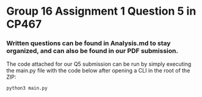 # Group 16 Assignment 1 Question 5 in CP467
### Written questions can be found in Analysis.md to stay organized, and can also be found in our PDF submission.

The code attached for our Q5 submission can be run by simply executing the main.py file with the code below after opening a CLI in the root of the ZIP:

`python3 main.py`
